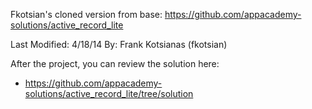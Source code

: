 Fkotsian's cloned version from base: https://github.com/appacademy-solutions/active_record_lite

Last Modified: 4/18/14
By: Frank Kotsianas (fkotsian)

After the project, you can review the solution here:

* https://github.com/appacademy-solutions/active_record_lite/tree/solution
